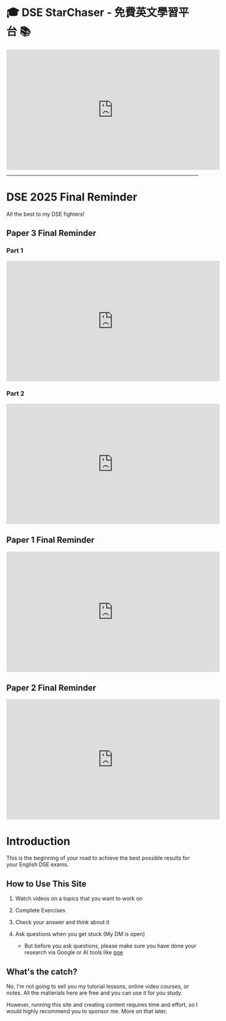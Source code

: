 # 🎓 DSE StarChaser - 免費英文學習平台 📚  

<iframe width="560" height="315" src="https://www.youtube.com/embed/G-D8nZyi7u0?si=3M0KL1zhxtMcv_UM" title="YouTube video player" frameborder="0" allow="accelerometer; autoplay; clipboard-write; encrypted-media; gyroscope; picture-in-picture; web-share" referrerpolicy="strict-origin-when-cross-origin" allowfullscreen></iframe>

---

# DSE 2025 Final Reminder

All the best to my DSE fighters!

## Paper 3 Final Reminder

### Part 1

<iframe width="560" height="315" src="https://www.youtube.com/embed/J6IZOuqCaDc?si=DK6RvGgz0Ual3JDv" title="YouTube video player" frameborder="0" allow="accelerometer; autoplay; clipboard-write; encrypted-media; gyroscope; picture-in-picture; web-share" referrerpolicy="strict-origin-when-cross-origin" allowfullscreen></iframe>


### Part 2

<iframe width="560" height="315" src="https://www.youtube.com/embed/IJwHz6n8ddQ?si=2G5h-QjaMweJgThz" title="YouTube video player" frameborder="0" allow="accelerometer; autoplay; clipboard-write; encrypted-media; gyroscope; picture-in-picture; web-share" referrerpolicy="strict-origin-when-cross-origin" allowfullscreen></iframe>

## Paper 1 Final Reminder

<iframe width="560" height="315" src="https://www.youtube.com/embed/awT1G4d5huc?si=XDTxQ5HePH6j97od" title="YouTube video player" frameborder="0" allow="accelerometer; autoplay; clipboard-write; encrypted-media; gyroscope; picture-in-picture; web-share" referrerpolicy="strict-origin-when-cross-origin" allowfullscreen></iframe>

## Paper 2 Final Reminder

<iframe width="560" height="315" src="https://www.youtube.com/embed/Te3ITjHvajg?si=nQhH6iy5iatWLKC2" title="YouTube video player" frameborder="0" allow="accelerometer; autoplay; clipboard-write; encrypted-media; gyroscope; picture-in-picture; web-share" referrerpolicy="strict-origin-when-cross-origin" allowfullscreen></iframe>



# Introduction

This is the beginning of your road to achieve the best possible results for your English DSE exams.

## How to Use This Site

1. Watch videos on a topics that you want to work on

2. Complete Exercises

3. Check your answer and think about it

4. Ask questions when you get stuck (My DM is open)
   - But before you ask questions, please make sure you have done your research via Google or AI tools like [poe](https://poe.com/login)

## What's the catch?

No, I'm not going to sell you my tutorial lessons, online video courses, or notes. All the matierials here are free and you can use it for you study.

However, running this site and creating content requires time and effort, so I would highly recommend you to sponsor me. More on that later.
